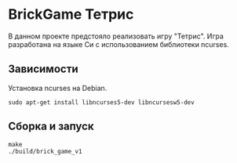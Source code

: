 # BrickGame Тетрис
В данном проекте предстояло реализовать игру "Тетрис".
Игра разработана на языке Си с использованием библиотеки ncurses.

## Зависимости
Установка ncurses на Debian.
```
sudo apt-get install libncurses5-dev libncursesw5-dev
```


## Сборка и запуск
```
make
./build/brick_game_v1
```
